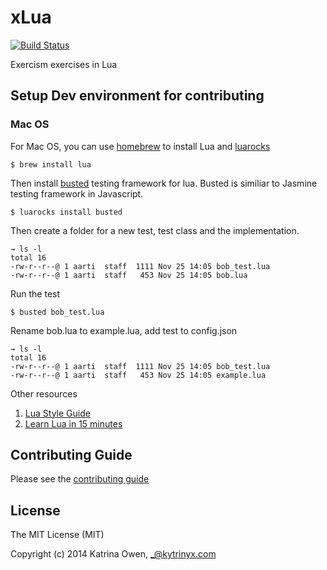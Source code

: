 # xLua

[![Build Status](https://travis-ci.org/exercism/xlua.svg?branch=master)](https://travis-ci.org/exercism/xlua)

Exercism exercises in Lua

## Setup Dev environment for contributing

### Mac OS

For Mac OS, you can use [homebrew][1] to install Lua and [luarocks][2]

    $ brew install lua

Then install [busted][3] testing framework for lua. Busted is similiar to Jasmine testing framework in Javascript.

    $ luarocks install busted

Then create a folder for a new test, test class and the implementation.

    → ls -l
    total 16
    -rw-r--r--@ 1 aarti  staff  1111 Nov 25 14:05 bob_test.lua
    -rw-r--r--@ 1 aarti  staff   453 Nov 25 14:05 bob.lua

Run the test    

    $ busted bob_test.lua

Rename bob.lua to example.lua, add test to config.json

    → ls -l
    total 16
    -rw-r--r--@ 1 aarti  staff  1111 Nov 25 14:05 bob_test.lua
    -rw-r--r--@ 1 aarti  staff   453 Nov 25 14:05 example.lua

Other resources

  1. [Lua Style Guide][4]
  2. [Learn Lua in 15 minutes][5]

## Contributing Guide

Please see the [contributing guide](https://github.com/exercism/x-api/blob/master/CONTRIBUTING.md#the-exercise-data)

## License

The MIT License (MIT)

Copyright (c) 2014 Katrina Owen, _@kytrinyx.com

[1]: http://brew.sh/
[2]: http://luarocks.org/
[3]: http://olivinelabs.com/busted/
[4]: https://github.com/Olivine-Labs/lua-style-guide
[5]: http://tylerneylon.com/a/learn-lua/
